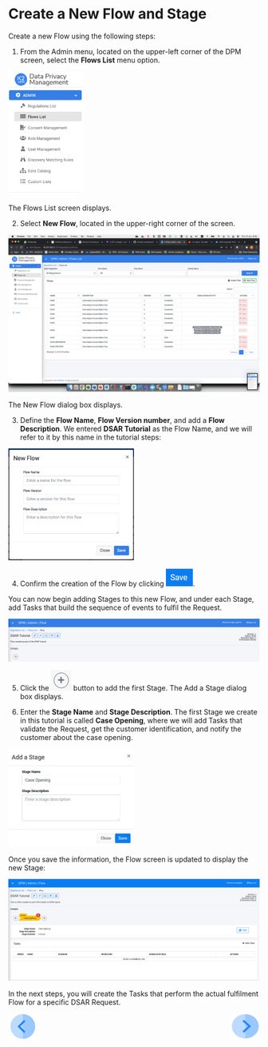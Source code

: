 # Create a New Flow and Stage

Create a new Flow using the following steps:

1. From the Admin menu, located on the upper-left corner of the DPM screen, select the **Flows List** menu option.

   

<img src="../images/01_02_01_DSAR_Menu_flow.png" width="30%" height="30%">

The Flows List screen displays.  

2. Select **New Flow**, located in the upper-right corner of the screen.

![image](../images/01_02_01_DSAR_Flow_List_screen.png)

The New Flow dialog box displays. 

3. Define the **Flow Name**, **Flow Version number**, and add a **Flow Description**. We entered **DSAR Tutorial** as the Flow Name, and we will refer to it by this name in the tutorial steps:



<img src="../images/01_02_01_DSAR_New_Flow_popup.png" width="50%" height="30%">

4. Confirm the creation of the Flow by clicking ![image](../images/ICON_Save.png). 

You can now begin adding Stages to this new Flow, and under each Stage, add Tasks that build the sequence of events to fulfil the Request. 

![image](../images/01_02_01_DSAR_Empty_Flow.png)

5. Click the ![image](../images/01_02_01_DSAR_Add_Stage_icon.png) button to add the first Stage. The Add a Stage dialog box displays.

6. Enter the **Stage Name** and **Stage Description**. The first Stage we create in this tutorial is called **Case Opening**, where we will add Tasks that validate the Request, get the customer identification, and notify the customer about the case opening. 



<img src="../images/01_02_01_DSAR_Add_Stage.png" width="50%" height="30%">

Once you save the information, the Flow screen is updated to display the new Stage:

![image](../images/01_02_01_DSAR_Flow_With_New_Stage.png)

In the next steps, you will create the Tasks that perform the actual fulfilment Flow for a specific DSAR Request.



[![Previous](../images/Previous.png)](01_02_00_DSAR_flow.md)[<img align="right" width="60" height="54" src="../images/Next.png">](01_02_02_DSAR_Tasks_First_Stage.md)
